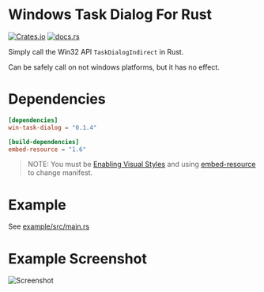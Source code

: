 # Windows Task Dialog For Rust

[![Crates.io](https://img.shields.io/crates/v/win-task-dialog)](https://crates.io/crates/win-task-dialog)
[![docs.rs](https://docs.rs/win-task-dialog/badge.svg)](https://docs.rs/win-task-dialog)

Simply call the Win32 API `TaskDialogIndirect` in Rust.

Can be safely call on not windows platforms, but it has no effect.

# Dependencies

```toml
[dependencies]
win-task-dialog = "0.1.4"

[build-dependencies]
embed-resource = "1.6"
```

> NOTE: You must be [Enabling Visual Styles](https://docs.microsoft.com/en-us/windows/win32/controls/cookbook-overview#using-comctl32dll-version-6-in-an-application-that-uses-only-standard-extensions) and using [embed-resource](https://github.com/nabijaczleweli/rust-embed-resource) to change manifest.

# Example

See [example/src/main.rs](https://github.com/RobinCodeX/win-task-dialog-for-rust/blob/main/example/src/main.rs)

# Example Screenshot

![Screenshot](https://user-images.githubusercontent.com/8408783/108849894-a50aa700-761d-11eb-8e19-ccd7aea12ba6.png)